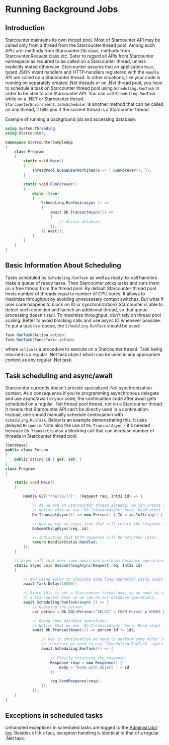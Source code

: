 # Running Background Jobs
 
## Introduction

Starcounter maintains its own thread pool. Most of Starcounter API may be called only from a thread from the Starcounter thread pool. Among such APIs are: methods from Starcounter.Db class, methods from Starcounter.Request class etc. Safer to regard all APIs from Starcounter namespace as required to be called on a Starcounter thread, unless explicitly stated otherwise. Starcounter assures that an application `Main`, typed JSON event handlers and HTTP-handlers registered with the `Handle` API are called on a Starcounter thread. In other situations, like your code is running on separately created .Net threads or on .Net thread pool, you have to schedule a task on Starcounter thread pool using `Scheduling.RunTask` in order to be able to use Starcounter API. You can call `Scheduling.RunTask` while on a .NET or Starcounter thread. `StarcounterEnvironment.IsOnScheduler` is another method that can be called on any thread, it tells you if the current thread is a Starcounter thread.

Example of running a background job and accessing database:

```csharp
using System.Threading;
using Starcounter;

namespace StarcounterSampleApp
{
    class Program
    {
        static void Main()
        {
            ThreadPool.QueueUserWorkItem(o => { RunForever(); });
        }

        static void RunForever()
        {
            while (true)
            {
                Scheduling.RunTask(async () =>
                {
                    await Db.TransactAsync(() =>
                    {
                        // Access database.
                    });
                }).Wait();
            }
        }
    }
}
```

## Basic Information About Scheduling

Tasks scheduled by `Scheduling.RunTask` as well as ready-to-call handlers make a queue of ready tasks. Then Starcounter picks tasks and runs them on a free thread from the thread pool. By default Starcounter thread pool hosts number of threads equal to number of CPU cores. It allows to maximize throughput by avoiding unnecessary context switches. But what if user code happens to block on IO or synchronization? Starcounter is able to detect such condition and launch an additional thread, so that queue processing doesn't stall. To maximize throughput, don't rely on thread pool scaling. Better to avoid blocking calls and use async IO whenever possible. 
To put a task in a queue, the `Scheduling.RunTask` should be used:

```csharp
Task RunTask(Action action)
Task RunTask(Func<Task> action)
```

where `action` is a procedure to execute on a Starcounter thread. Task being returned is a regular .Net task object which can be used in any appropriate context as any regular .Net task.

## Task scheduling and async/await

Starcounter currently doesn't provide specialized .Net synchronization context. As a consequence if you're programming asynchronous delegate and use async/await in your code, the continuation code after await gets scheduled on a regular .Net thread pool thread, not on a Starcounter thread. It means that Starcounter API can't be directly used in a continuation. Instead, one should manually schedule continuation with `Scheduling.RunTask`. Below is an example demonstrating this. It uses delayed `Response`. Note also the use of `Db.TransactAsync` - it's needed because `Db.Transact` is also a blocking call that can increase number of threads in Starcounter thread pool.

```csharp
[Database]
public class Person
{
    public String Id { get; set; }
}
class Program
{

    static void Main()
    {

        Handle.GET("/hello/{?}", (Request req, Int32 id) => {

            // As we are on Starcounter thread already, we can create a database object.
            // Notice that we use `Db.TransactAsync` here. Read about it in a separate article.
            Db.TransactAsync(() => new Person() { Id = id.ToString() });

            // Now we run an async task that will return the response later.
            DoSomethingAsync(req, id);

            // Indicating that HTTP response will be returned later.
            return HandlerStatus.Handled;
        });
    }

    // Async call that does some await and performs database operations after.
    static async void DoSomethingAsync(Request req, Int32 id)
    {

        // Now using async to simulate some long operation using await statement.
        await Task.Delay(10000);

        // Since this is not a Starcounter thread now, so we need to schedule
        // a Starcounter task so we can do our database operations.
        await Scheduling.RunTask(async () => {
            // Querying the person.
            var person = Db.SQL<Person>("SELECT p FROM Person p WHERE p.Id = ?", id.ToString()).FirstOrDefault();

            // Doing some database operations.
            // Notice that we use `Db.TransactAsync` here. Read about it in a separate article.
            await Db.TransactAsync(() => person.Id += id);

                // Now in continuation we need to perform some other Starcounter operations
                // therefore we need to use `Scheduling.RunTask` again.
                await Scheduling.RunTask(() => {
                
                    // Finally returning the response.
                    Response resp = new Response() {
                        Body = "Done with object " + id
                    };

                    req.SendResponse(resp);
                });
            });
    }
}
```

## Exceptions in scheduled tasks

Unhandled exceptions in scheduled tasks are logged to the [Administrator log](../working-with-starcounter/administrator-web-ui.md#log). Besides of this fact, exception handling is identical to that of a regular .Net task.
